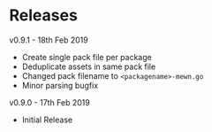 # Releases

v0.9.1 - 18th Feb 2019

- Create single pack file per package
- Deduplicate assets in same pack file
- Changed pack filename to `<packagename>-mewn.go`
- Minor parsing bugfix

v0.9.0 - 17th Feb 2019

- Initial Release
